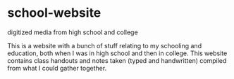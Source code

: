 # school-website
digitized media from high school and college

This is a website with a bunch of stuff relating to my schooling and education, both when I was in high school and then in college. This website contains class handouts and notes taken (typed and handwritten) compiled from what I could gather together.

